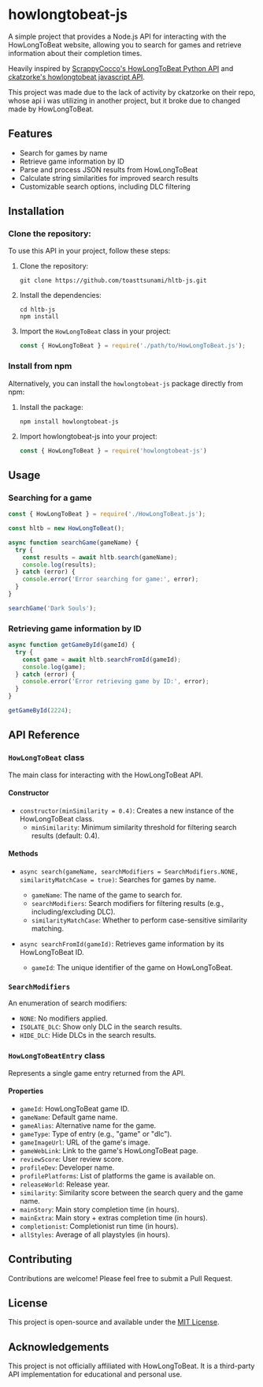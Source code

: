 #  howlongtobeat-js

A simple project that provides a Node.js API for interacting with the HowLongToBeat website, allowing you to search for games and retrieve information about their completion times.

Heavily inspired by [ScrappyCocco's HowLongToBeat Python API](https://github.com/ScrappyCocco/HowLongToBeat-PythonAPI) and [ckatzorke's howlongtobeat javascript API](https://github.com/ckatzorke/howlongtobeat).

This project was made due to the lack of activity by ckatzorke on their repo, whose api i was utilizing in another project, but it broke due to changed made by HowLongToBeat. 

## Features

- Search for games by name
- Retrieve game information by ID
- Parse and process JSON results from HowLongToBeat
- Calculate string similarities for improved search results
- Customizable search options, including DLC filtering

## Installation

### Clone the repository:

To use this API in your project, follow these steps:

1. Clone the repository:
   ```
   git clone https://github.com/toasttsunami/hltb-js.git
   ```

2. Install the dependencies:
   ```
   cd hltb-js
   npm install
   ```

3. Import the `HowLongToBeat` class in your project:
   ```javascript
   const { HowLongToBeat } = require('./path/to/HowLongToBeat.js');
   ```

### Install from npm

Alternatively, you can install the `howlongtobeat-js` package directly from npm:

1. Install the package:
    ```
    npm install howlongtobeat-js
    ```

2. Import howlongtobeat-js into your project:
    ```javascript
    const { HowLongToBeat } = require('howlongtobeat-js')
    ```  

## Usage

### Searching for a game

```javascript
const { HowLongToBeat } = require('./HowLongToBeat.js');

const hltb = new HowLongToBeat();

async function searchGame(gameName) {
  try {
    const results = await hltb.search(gameName);
    console.log(results);
  } catch (error) {
    console.error('Error searching for game:', error);
  }
}

searchGame('Dark Souls');
```

### Retrieving game information by ID

```javascript
async function getGameById(gameId) {
  try {
    const game = await hltb.searchFromId(gameId);
    console.log(game);
  } catch (error) {
    console.error('Error retrieving game by ID:', error);
  }
}

getGameById(2224);
```

## API Reference

### `HowLongToBeat` class

The main class for interacting with the HowLongToBeat API.

#### Constructor

- `constructor(minSimilarity = 0.4)`: Creates a new instance of the HowLongToBeat class.
  - `minSimilarity`: Minimum similarity threshold for filtering search results (default: 0.4).

#### Methods

- `async search(gameName, searchModifiers = SearchModifiers.NONE, similarityMatchCase = true)`: Searches for games by name.
  - `gameName`: The name of the game to search for.
  - `searchModifiers`: Search modifiers for filtering results (e.g., including/excluding DLC).
  - `similarityMatchCase`: Whether to perform case-sensitive similarity matching.

- `async searchFromId(gameId)`: Retrieves game information by its HowLongToBeat ID.
  - `gameId`: The unique identifier of the game on HowLongToBeat.

### `SearchModifiers`

An enumeration of search modifiers:

- `NONE`: No modifiers applied.
- `ISOLATE_DLC`: Show only DLC in the search results.
- `HIDE_DLC`: Hide DLCs in the search results.

### `HowLongToBeatEntry` class

Represents a single game entry returned from the API.

#### Properties

- `gameId`: HowLongToBeat game ID.
- `gameName`: Default game name.
- `gameAlias`: Alternative name for the game.
- `gameType`: Type of entry (e.g., "game" or "dlc").
- `gameImageUrl`: URL of the game's image.
- `gameWebLink`: Link to the game's HowLongToBeat page.
- `reviewScore`: User review score.
- `profileDev`: Developer name.
- `profilePlatforms`: List of platforms the game is available on.
- `releaseWorld`: Release year.
- `similarity`: Similarity score between the search query and the game name.
- `mainStory`: Main story completion time (in hours).
- `mainExtra`: Main story + extras completion time (in hours).
- `completionist`: Completionist run time (in hours).
- `allStyles`: Average of all playstyles (in hours).

## Contributing

Contributions are welcome! Please feel free to submit a Pull Request.

## License

This project is open-source and available under the [MIT License](LICENSE).

## Acknowledgements

This project is not officially affiliated with HowLongToBeat. It is a third-party API implementation for educational and personal use.